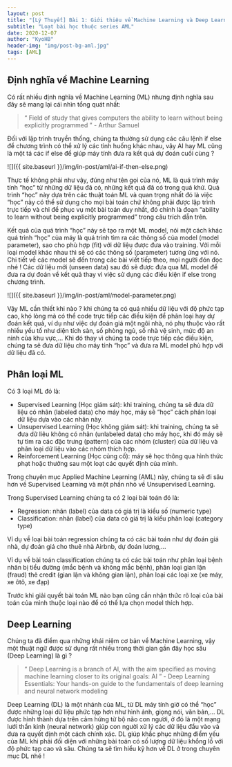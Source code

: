 ```yaml
---
layout: post
title: "[Lý Thuyết] Bài 1: Giới thiệu về Machine Learning và Deep Learning"
subtitle: "Loạt bài học thuộc series AML"
date: 2020-12-07
author: "KyoHB"
header-img: "img/post-bg-aml.jpg"
tags: [AML]
---
```

## Định nghĩa về Machine Learning
Có rất nhiều định nghĩa về Machine Learning (ML) nhưng định nghĩa sau đây sẽ mang lại cái nhìn tổng quát nhất:
> “ Field of study that gives computers the ability to learn without being explicitly programmed ” - Arthur Samuel


Đối với lập trình truyền thống, chúng ta thường sử dụng các câu lệnh if else để chương trình có thể xử lý các tình huống khác nhau, vậy AI hay ML cũng là một tá các if else để giúp máy tính đưa ra kết quả dự đoán cuối cùng ?

![]({{ site.baseurl }}/img/in-post/aml/ai-if-then-else.png)

Thực tế không phải như vậy, đúng như tên gọi của nó, ML là quá trình máy tính “học” từ những dữ liệu đã có, những kết quả đã có trong quá khứ. Quá trình “học” này dựa trên các thuật toán ML và quan trọng nhất đó là việc “học” này có thể sử dụng cho mọi bài toán chứ không phải được lập trình trực tiếp và chỉ để phục vụ một bài toán duy nhất, đó chính là đoạn “ability to learn without being explicitly programmed” trong câu trích dẫn trên.

Kết quả của quá trình “học” này sẽ tạo ra một ML model, nói một cách khác quá trình “học” của máy là quá trình tìm ra các thông số của model (model parameter), sao cho phù hợp (fit) với dữ liệu được đưa vào training. Với mỗi loại model khác nhau thì sẽ có các thông số (parameter) tương ứng với nó. Chi tiết về các model sẽ đến trong các bài viết tiếp theo, mọi người đón đọc nhé ! Các dữ liệu mới (unseen data) sau đó sẽ được đưa qua ML model để đưa ra dự đoán về kết quả thay vì việc sử dụng các điều kiện if else trong chương trình.

![]({{ site.baseurl }}/img/in-post/aml/model-parameter.png)

Vậy ML cần thiết khi nào ? khi chúng ta có quá nhiều dữ liệu với độ phức tạp cao, khó lòng mà có thể code trực tiếp các điều kiện để phân loại hay dự đoán kết quả, ví dụ như việc dự đoán giá một ngôi nhà, nó phụ thuộc vào rất nhiều yếu tố như diện tích sàn, số phòng ngủ, số nhà vệ sinh, mức độ an ninh của khu vực,… Khi đó thay vì chúng ta code trực tiếp các điều kiện, chúng ta sẽ đưa dữ liệu cho máy tính “học” và đưa ra ML model phù hợp với dữ liệu đã có.

## Phân loại ML
Có 3 loại ML đó là:

- Supervised Learning (Học giám sát): khi training, chúng ta sẽ đưa dữ liệu có nhãn (labeled data) cho máy học, máy sẽ “học” cách phân loại dữ liệu dựa vào các nhãn này.
- Unsupervised Learning (Học không giám sát): khi training, chúng ta sẽ đưa dữ liêu không có nhãn (unlabeled data) cho máy học, khi đó máy sẽ tự tìm ra các đặc trưng (pattern) của các nhóm (cluster) của dữ liệu và phân loại dữ liệu vào các nhóm thích hợp.
- Reinforcement Learning (Học củng cố): máy sẽ học thông qua hình thức phạt hoặc thưởng sau một loạt các quyết định của mình.

Trong chuyên mục Applied Machine Learning (AML) này, chúng ta sẽ đi sâu hơn về Supervised Learning và một phần nhỏ về Unsupervised Learning.

Trong Supervised Learning chúng ta có 2 loại bài toán đó là:

- Regression: nhãn (label) của data có giá trị là kiểu số (numeric type)
- Classification: nhãn (label) của data có giá trị là kiểu phân loại (category type)

Ví dụ về loại bài toán regression chúng ta có các bài toán như dự đoán giá nhà, dự đoán giá cho thuê nhà Airbnb, dự đoán lương,…

Ví dụ về bài toán classification chúng ta có các bài toán như phân loại bệnh nhân bị tiểu đường (mắc bệnh và không mắc bệnh), phân loại gian lận (fraud) thẻ credit (gian lận và không gian lận), phân loại các loại xe (xe máy, xe ôtô, xe đạp)

Trước khi giải quyết bài toán ML nào bạn cũng cần nhận thức rõ loại của bài toán của mình thuộc loại nào để có thể lựa chọn model thích hợp.

## Deep Learning
Chúng ta đã điểm qua những khái niệm cơ bản về Machine Learning, vậy một thuật ngữ được sử dụng rất nhiều trong thời gian gần đây học sâu (Deep Learning) là gì ?

> “ Deep Learning is a branch of AI, with the aim specified as moving machine learning closer to its original goals: AI ” - Deep Learning Essentials: Your hands-on guide to the fundamentals of deep learning and neural network modeling

Deep Learning (DL) là một nhánh của ML, từ DL máy tính giờ có thể “học” được những loại dữ liệu phức tạp hơn như hình ảnh, giọng nói, văn bản,… DL được hình thành dựa trên cảm hứng từ bộ não con người, ở đó là một mạng lưới thần kinh (neural network) giúp con người xử lý các dữ liệu đầu vào và đưa ra quyết định một cách chính xác. DL giúp khắc phục những điểm yếu của ML khi phải đối diện với những bài toán có số lượng dữ liệu khổng lồ với độ phức tạp cao và sâu. Chúng ta sẽ tìm hiểu kỹ hơn về DL ở trong chuyên mục DL nhé !

